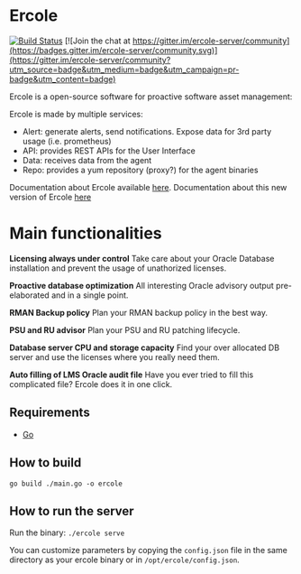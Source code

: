 # Ercole
[![Build Status](https://travis-ci.org/amreo/ercole-services.png)](https://travis-ci.org/amreo/ercole-services) [![Join the chat at https://gitter.im/ercole-server/community](https://badges.gitter.im/ercole-server/community.svg)](https://gitter.im/ercole-server/community?utm_source=badge&utm_medium=badge&utm_campaign=pr-badge&utm_content=badge)
 
Ercole is a open-source software for proactive software asset management:

Ercole is made by multiple services:
* Alert: generate alerts, send notifications. Expose data for 3rd party usage (i.e. prometheus)
* API: provides REST APIs for the User Interface
* Data: receives data from the agent
* Repo: provides a yum repository (proxy?) for the agent binaries

Documentation about Ercole available [here](https://ercole.io).
Documentation about this new version of Ercole [here](https://ercole.io/architecture.html#future-versions)

# Main functionalities

**Licensing always under control** Take care about your Oracle Database installation and prevent the usage of unathorized licenses.

**Proactive database optimization** All interesting Oracle advisory output pre-elaborated and in a single point.

**RMAN Backup policy** Plan your RMAN backup policy in the best way.

**PSU and RU advisor** Plan your PSU and RU patching lifecycle.

**Database server CPU and storage capacity** Find your over allocated DB server and use the licenses where you really need them.

**Auto filling of LMS Oracle audit file** Have you ever tried to fill this complicated file? Ercole does it in one click.

## Requirements

- [Go](https://golang.org/)

## How to build

    go build ./main.go -o ercole

## How to run the server

Run the binary: `./ercole serve`

You can customize parameters by copying the `config.json` file in the same directory as your ercole binary or in `/opt/ercole/config.json`.

